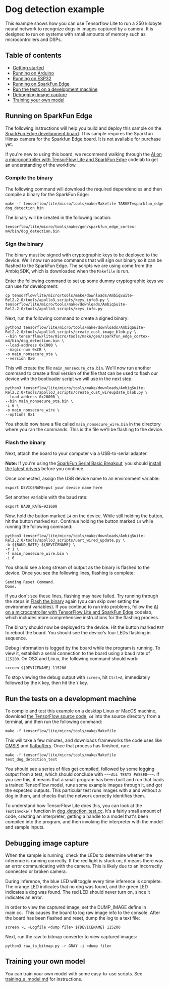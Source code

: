 # Dog detection example

This example shows how you can use Tensorflow Lite to run a 250 kilobyte neural
network to recognize dogs in images captured by a camera.  It is designed to
run on systems with small amounts of memory such as microcontrollers and DSPs.

## Table of contents
-   [Getting started](#getting-started)
-   [Running on Arduino](#running-on-arduino)
-   [Running on ESP32](#running-on-esp32)
-   [Running on SparkFun Edge](#running-on-sparkfun-edge)
-   [Run the tests on a development machine](#run-the-tests-on-a-development-machine)
-   [Debugging image capture](#debugging-image-capture)
-   [Training your own model](#training-your-own-model)

## Running on SparkFun Edge

The following instructions will help you build and deploy this sample on the
[SparkFun Edge development board](https://sparkfun.com/products/15170).  This
sample requires the Sparkfun Himax camera for the Sparkfun Edge board.  It is
not available for purchase yet.

If you're new to using this board, we recommend walking through the
[AI on a microcontroller with TensorFlow Lite and SparkFun Edge](https://codelabs.developers.google.com/codelabs/sparkfun-tensorflow)
codelab to get an understanding of the workflow.

### Compile the binary

The following command will download the required dependencies and then compile a
binary for the SparkFun Edge:

```
make -f tensorflow/lite/micro/tools/make/Makefile TARGET=sparkfun_edge dog_detection_bin
```

The binary will be created in the following location:

```
tensorflow/lite/micro/tools/make/gen/sparkfun_edge_cortex-m4/bin/dog_detection.bin
```

### Sign the binary

The binary must be signed with cryptographic keys to be deployed to the device.
We'll now run some commands that will sign our binary so it can be flashed to
the SparkFun Edge. The scripts we are using come from the Ambiq SDK, which is
downloaded when the `Makefile` is run.

Enter the following command to set up some dummy cryptographic keys we can use
for development:

```
cp tensorflow/lite/micro/tools/make/downloads/AmbiqSuite-Rel2.2.0/tools/apollo3_scripts/keys_info0.py \
tensorflow/lite/micro/tools/make/downloads/AmbiqSuite-Rel2.2.0/tools/apollo3_scripts/keys_info.py
```

Next, run the following command to create a signed binary:

```
python3 tensorflow/lite/micro/tools/make/downloads/AmbiqSuite-Rel2.2.0/tools/apollo3_scripts/create_cust_image_blob.py \
--bin tensorflow/lite/micro/tools/make/gen/sparkfun_edge_cortex-m4/bin/dog_detection.bin \
--load-address 0xC000 \
--magic-num 0xCB \
-o main_nonsecure_ota \
--version 0x0
```

This will create the file `main_nonsecure_ota.bin`. We'll now run another
command to create a final version of the file that can be used to flash our
device with the bootloader script we will use in the next step:

```
python3 tensorflow/lite/micro/tools/make/downloads/AmbiqSuite-Rel2.2.0/tools/apollo3_scripts/create_cust_wireupdate_blob.py \
--load-address 0x20000 \
--bin main_nonsecure_ota.bin \
-i 6 \
-o main_nonsecure_wire \
--options 0x1
```

You should now have a file called `main_nonsecure_wire.bin` in the directory
where you ran the commands. This is the file we'll be flashing to the device.

### Flash the binary

Next, attach the board to your computer via a USB-to-serial adapter.

**Note:** If you're using the [SparkFun Serial Basic Breakout](https://www.sparkfun.com/products/15096),
you should [install the latest drivers](https://learn.sparkfun.com/tutorials/sparkfun-serial-basic-ch340c-hookup-guide#drivers-if-you-need-them)
before you continue.

Once connected, assign the USB device name to an environment variable:

```
export DEVICENAME=put your device name here
```

Set another variable with the baud rate:

```
export BAUD_RATE=921600
```

Now, hold the button marked `14` on the device. While still holding the button,
hit the button marked `RST`. Continue holding the button marked `14` while
running the following command:

```
python3 tensorflow/lite/micro/tools/make/downloads/AmbiqSuite-Rel2.2.0/tools/apollo3_scripts/uart_wired_update.py \
-b ${BAUD_RATE} ${DEVICENAME} \
-r 1 \
-f main_nonsecure_wire.bin \
-i 6
```

You should see a long stream of output as the binary is flashed to the device.
Once you see the following lines, flashing is complete:

```
Sending Reset Command.
Done.
```

If you don't see these lines, flashing may have failed. Try running through the
steps in [Flash the binary](#flash-the-binary) again (you can skip over setting
the environment variables). If you continue to run into problems, follow the
[AI on a microcontroller with TensorFlow Lite and SparkFun Edge](https://codelabs.developers.google.com/codelabs/sparkfun-tensorflow)
codelab, which includes more comprehensive instructions for the flashing
process.

The binary should now be deployed to the device. Hit the button marked `RST` to
reboot the board. You should see the device's four LEDs flashing in sequence.

Debug information is logged by the board while the program is running. To view
it, establish a serial connection to the board using a baud rate of `115200`.
On OSX and Linux, the following command should work:

```
screen ${DEVICENAME} 115200
```

To stop viewing the debug output with `screen`, hit `Ctrl+A`, immediately
followed by the `K` key, then hit the `Y` key.

## Run the tests on a development machine

To compile and test this example on a desktop Linux or MacOS machine, download
[the TensorFlow source code](https://github.com/tensorflow/tensorflow), `cd`
into the source directory from a terminal, and then run the following command:

```
make -f tensorflow/lite/micro/tools/make/Makefile
```

This will take a few minutes, and downloads frameworks the code uses like
[CMSIS](https://developer.arm.com/embedded/cmsis) and
[flatbuffers](https://google.github.io/flatbuffers/). Once that process has
finished, run:

```
make -f tensorflow/lite/micro/tools/make/Makefile test_dog_detection_test
```

You should see a series of files get compiled, followed by some logging output
from a test, which should conclude with `~~~ALL TESTS PASSED~~~`. If you see
this, it means that a small program has been built and run that loads a trained
TensorFlow model, runs some example images through it, and got the expected
outputs. This particular test runs images with a and without a dog in them,
and checks that the network correctly identifies them.

To understand how TensorFlow Lite does this, you can look at the `TestInvoke()`
function in
[dog_detection_test.cc](https://github.com/tensorflow/tensorflow/tree/master/tensorflow/lite/micro/examples/dog_detection/dog_detection_test.cc).
It's a fairly small amount of code, creating an interpreter, getting a handle to
a model that's been compiled into the program, and then invoking the interpreter
with the model and sample inputs.

## Debugging image capture
When the sample is running, check the LEDs to determine whether the inference is
running correctly.  If the red light is stuck on, it means there was an error
communicating with the camera.  This is likely due to an incorrectly connected
or broken camera.

During inference, the blue LED will toggle every time inference is complete. The
orange LED indicates that no dog was found, and the green LED indicates a
dog was found. The red LED should never turn on, since it indicates an error.

In order to view the captured image, set the DUMP_IMAGE define in main.cc.  This
causes the board to log raw image info to the console. After the board has been
flashed and reset, dump the log to a text file:


```
screen -L -Logfile <dump file> ${DEVICENAME} 115200
```

Next, run the raw to bitmap converter to view captured images:

```
python3 raw_to_bitmap.py -r GRAY -i <dump file>
```

## Training your own model

You can train your own model with some easy-to-use scripts. See
[training_a_model.md](training_a_model.md) for instructions.
